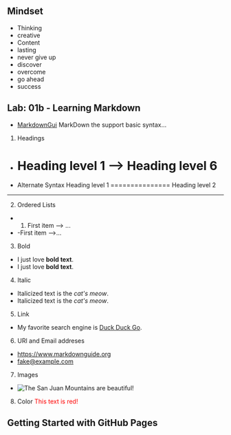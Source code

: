 ## Mindset
- Thinking
- creative
- Content
- lasting
- never give up
- discover
- overcome
- go ahead
- success
## Lab: 01b - Learning Markdown
- [MarkdownGui](https://www.markdownguide.org/basic-syntax/)
MarkDown the support basic syntax...
1. Headings
- # Heading level 1 --> Heading level 6
- Alternate Syntax
 Heading level 1
===============
Heading level 2
---------------
2. Ordered Lists
- 1. First item --> ...
- -First item -->...
3. Bold
- I just love **bold text**.
- I just love __bold text__.
4. Italic
- Italicized text is the *cat's meow*.
- Italicized text is the _cat's meow_.
5. Link
- My favorite search engine is [Duck Duck Go](https://duckduckgo.com).
6. URl and Email addreses
- <https://www.markdownguide.org>
- <fake@example.com>
7. Images
- ![The San Juan Mountains are beautiful!](https://mdg.imgix.net/assets/images/san-juan-mountains.jpg?auto=format&fit=clip&q=40&w=1080 "San Juan Mountains")
8. Color
<font color="red">This text is red!</font>
## Getting Started with GitHub Pages
